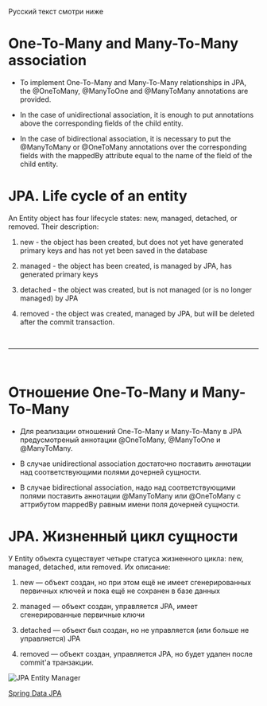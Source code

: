 Русский текст смотри ниже

# One-To-Many and Many-To-Many association #

- To implement One-To-Many and Many-To-Many relationships in JPA, the @OneToMany, @ManyToOne and @ManyToMany annotations are provided.

- In the case of unidirectional association, it is enough to put annotations above the corresponding fields of the child entity.

- In the case of bidirectional association, it is necessary to put the @ManyToMany or @OneToMany annotations over the corresponding fields with the mappedBy attribute equal to the name of the field of the child entity.

# JPA. Life cycle of an entity #

An Entity object has four lifecycle states: new, managed, detached, or removed. Their description:

1. new - the object has been created, but does not yet have generated primary keys and has not yet been saved in the database

2. managed - the object has been created, is managed by JPA, has generated primary keys

3. detached - the object was created, but is not managed (or is no longer managed) by JPA

4. removed - the object was created, managed by JPA, but will be deleted after the commit transaction.


<br/><hr/><br/>

# Отношение One-To-Many и Many-To-Many #

- Для реализации отношений One-To-Many и Many-To-Many в JPA предусмотреный аннотации @OneToMany, @ManyToOne и @ManyToMany. 

- В случае unidirectional association достаточно поставить аннотации над соответствующими полями дочерней сущности.

- В случае bidirectional association, надо над соответствующими полями поставить аннотации @ManyToMany или @OneToMany с аттрибутом mappedBy равным имени поля дочерней сущности.

# JPA. Жизненный цикл сущности #

У Entity объекта существует четыре статуса жизненного цикла: new, managed, detached, или removed. Их описание:

1. new — объект создан, но при этом ещё не имеет сгенерированных первичных ключей и пока ещё не сохранен в базе данных

2. managed — объект создан, управляется JPA, имеет сгенерированные первичные ключи

3. detached — объект был создан, но не управляется (или больше не управляется) JPA

4. removed — объект создан, управляется JPA, но будет удален после commit'a транзакции.

<img src="https://github.com/ait-tr/cohort34.1-JP/blob/main/front_end/lesson_17/jpaentitystates.png?raw=true" alt="JPA Entity Manager"/>

<br/>

<a href="https://docs.spring.io/spring-data/jpa/reference/" target="_blank">Spring Data JPA</a>